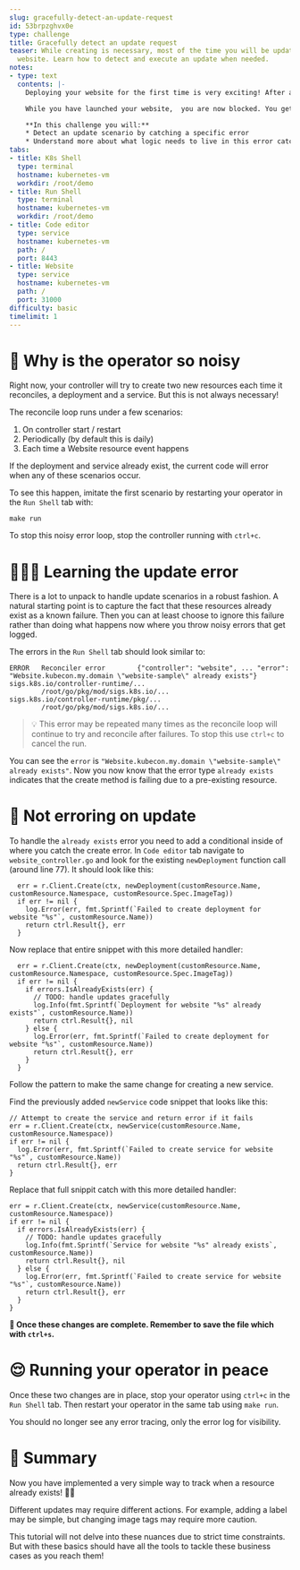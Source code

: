 ```yaml
---
slug: gracefully-detect-an-update-request
id: 53brpzghvx0e
type: challenge
title: Gracefully detect an update request
teaser: While creating is necessary, most of the time you will be updating an existing
  website. Learn how to detect and execute an update when needed.
notes:
- type: text
  contents: |-
    Deploying your website for the first time is very exciting! After an initial launch, the excitement comes when you release new features and improvements.

    While you have launched your website,  you are now blocked. You get an error any time you update your website since the operator can not re-create a deployment using the initial command.

    **In this challenge you will:**
    * Detect an update scenario by catching a specific error
    * Understand more about what logic needs to live in this error catch
tabs:
- title: K8s Shell
  type: terminal
  hostname: kubernetes-vm
  workdir: /root/demo
- title: Run Shell
  type: terminal
  hostname: kubernetes-vm
  workdir: /root/demo
- title: Code editor
  type: service
  hostname: kubernetes-vm
  path: /
  port: 8443
- title: Website
  type: service
  hostname: kubernetes-vm
  path: /
  port: 31000
difficulty: basic
timelimit: 1
---
```


🙉 Why is the operator so noisy
==============

Right now, your controller will try to create two new resources each time it reconciles, a deployment and a service. But this is not always necessary!

The reconcile loop runs under a few scenarios:
1. On controller start / restart
1. Periodically (by default this is daily)
1. Each time a Website resource event happens

If the deployment and service already exist, the current code will error when any of these scenarios occur.

To see this happen, imitate the first scenario by restarting your operator in the `Run Shell` tab with:

```
make run
```

To stop this noisy error loop, stop the controller running with `ctrl+c`.

🧑🏽‍🎓 Learning the update error
==============

There is a lot to unpack to handle update scenarios in a robust fashion. A natural starting point is to capture the fact that these resources already exist as a known failure. Then you can at least choose to ignore this failure rather than doing what happens now where you throw noisy errors that get logged.

The errors in the `Run Shell` tab should look similar to:
```
ERROR   Reconciler error        {"controller": "website", ... "error": "Website.kubecon.my.domain \"website-sample\" already exists"}
sigs.k8s.io/controller-runtime/...
        /root/go/pkg/mod/sigs.k8s.io/...
sigs.k8s.io/controller-runtime/pkg/...
        /root/go/pkg/mod/sigs.k8s.io/...
```

> 💡 This error may be repeated many times as the reconcile loop will continue to try and reconcile after failures. To stop this use `ctrl+c` to cancel the run.

You can see the `error` is `"Website.kubecon.my.domain \"website-sample\" already exists"`. Now you now know that the error type `already exists` indicates that the create method is failing due to a pre-existing resource.

🤫 Not erroring on update
==============

To handle the `already exists` error you need to add a conditional inside of where you catch the create error. In `Code editor` tab navigate to `website_controller.go` and look for the existing `newDeployment` function call (around line 77). It should look like this:

```
  err = r.Client.Create(ctx, newDeployment(customResource.Name, customResource.Namespace, customResource.Spec.ImageTag))
  if err != nil {
    log.Error(err, fmt.Sprintf(`Failed to create deployment for website "%s"`, customResource.Name))
    return ctrl.Result{}, err
  }
```

Now replace that entire snippet with this more detailed handler:
```
  err = r.Client.Create(ctx, newDeployment(customResource.Name, customResource.Namespace, customResource.Spec.ImageTag))
  if err != nil {
    if errors.IsAlreadyExists(err) {
      // TODO: handle updates gracefully
      log.Info(fmt.Sprintf(`Deployment for website "%s" already exists"`, customResource.Name))
      return ctrl.Result{}, nil
    } else {
      log.Error(err, fmt.Sprintf(`Failed to create deployment for website "%s"`, customResource.Name))
      return ctrl.Result{}, err
    }
  }
```

Follow the pattern to make the same change for creating a new service.

Find the previously added `newService` code snippet that looks like this:

```
// Attempt to create the service and return error if it fails
err = r.Client.Create(ctx, newService(customResource.Name, customResource.Namespace))
if err != nil {
  log.Error(err, fmt.Sprintf(`Failed to create service for website "%s"`, customResource.Name))
  return ctrl.Result{}, err
}
```

Replace that full snippit catch with this more detailed handler:
```
err = r.Client.Create(ctx, newService(customResource.Name, customResource.Namespace))
if err != nil {
  if errors.IsAlreadyExists(err) {
    // TODO: handle updates gracefully
    log.Info(fmt.Sprintf(`Service for website "%s" already exists`, customResource.Name))
    return ctrl.Result{}, nil
  } else {
    log.Error(err, fmt.Sprintf(`Failed to create service for website "%s"`, customResource.Name))
    return ctrl.Result{}, err
  }
}
```

**💾 Once these changes are complete. Remember to save the file which with `ctrl+s`.**

😌 Running your operator in peace
==============

Once these two changes are in place, stop your operator using `ctrl+c` in the `Run Shell` tab. Then restart your operator in the same tab using `make run`.

You should no longer see any error tracing, only the error log for visibility.


📕 Summary
==============

Now you have implemented a very simple way to track when a resource already exists! 💪🏿

Different updates may require different actions. For example, adding a label may be simple, but changing image tags may require more caution.

This tutorial will not delve into these nuances due to strict time constraints. But with these basics should have all the tools to tackle these business cases as you reach them!
